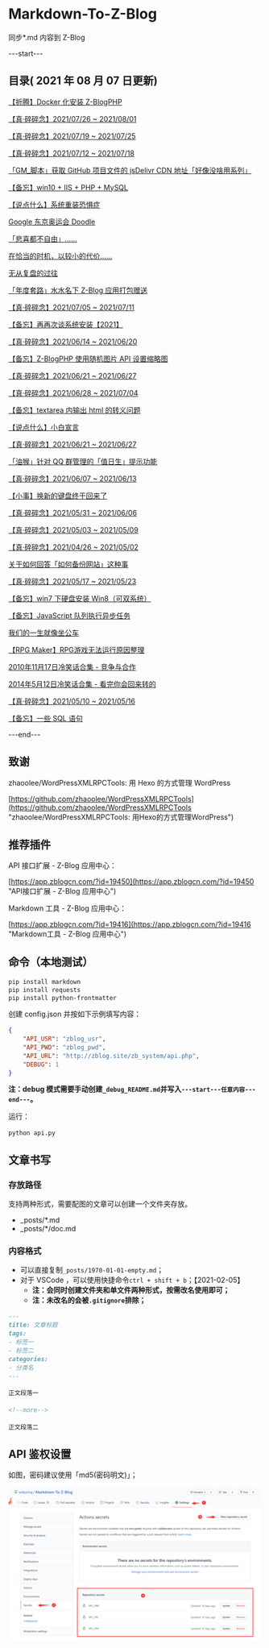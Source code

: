 # Markdown-To-Z-Blog

同步*.md 内容到 Z-Blog

---start---

## 目录( 2021 年 08 月 07 日更新)

[【折腾】Docker 化安装 Z-BlogPHP](https://www.wdssmq.com/post/20120817544.html "【折腾】Docker 化安装 Z-BlogPHP")

[【真·碎碎念】2021/07/26 ~ 2021/08/01](https://www.wdssmq.com/post/20210804429.html "【真·碎碎念】2021/07/26 ~ 2021/08/01")

[【真·碎碎念】2021/07/19 ~ 2021/07/25](https://www.wdssmq.com/post/20140301127.html "【真·碎碎念】2021/07/19 ~ 2021/07/25")

[【真·碎碎念】2021/07/12 ~ 2021/07/18](https://www.wdssmq.com/post/20210610060.html "【真·碎碎念】2021/07/12 ~ 2021/07/18")

[「GM_脚本」获取 GitHub 项目文件的 jsDelivr CDN 地址「好像没啥用系列」](https://www.wdssmq.com/post/20210724854.html "「GM_脚本」获取 GitHub 项目文件的 jsDelivr CDN 地址「好像没啥用系列」")

[【备忘】win10 + IIS + PHP + MySQL](https://www.wdssmq.com/post/20210705807.html "【备忘】win10 + IIS + PHP + MySQL")

[【说点什么】系统重装恐惧症](https://www.wdssmq.com/post/20190130794.html "【说点什么】系统重装恐惧症")

[Google 东京奥运会 Doodle](https://www.wdssmq.com/post/20210723446.html "Google 东京奥运会 Doodle")

[「悲喜都不自由」……](https://www.wdssmq.com/post/20210723284.html "「悲喜都不自由」……")

[在恰当的时机，以较小的代价……](https://www.wdssmq.com/post/20200523528.html "在恰当的时机，以较小的代价……")

[无从复盘的过往](https://www.wdssmq.com/post/20191128815.html "无从复盘的过往")

[「年度套路」水水名下 Z-Blog 应用打包赠送](https://www.wdssmq.com/post/20120926864.html "「年度套路」水水名下 Z-Blog 应用打包赠送")

[【真·碎碎念】2021/07/05 ~ 2021/07/11](https://www.wdssmq.com/post/20100330322.html "【真·碎碎念】2021/07/05 ~ 2021/07/11")

[【备忘】再再次谈系统安装【2021】](https://www.wdssmq.com/post/20120622915.html "【备忘】再再次谈系统安装【2021】")

[【真·碎碎念】2021/06/14 ~ 2021/06/20](https://www.wdssmq.com/post/20100520804.html "【真·碎碎念】2021/06/14 ~ 2021/06/20")

[【备忘】Z-BlogPHP 使用随机图片 API 设置缩略图](https://www.wdssmq.com/post/20100215532.html "【备忘】Z-BlogPHP 使用随机图片 API 设置缩略图")

[【真·碎碎念】2021/06/21 ~ 2021/06/27](https://www.wdssmq.com/post/2010020260.html "【真·碎碎念】2021/06/21 ~ 2021/06/27")

[【真·碎碎念】2021/06/28 ~ 2021/07/04](https://www.wdssmq.com/post/20210706772.html "【真·碎碎念】2021/06/28 ~ 2021/07/04")

[【备忘】textarea 内输出 html 的转义问题](https://www.wdssmq.com/post/20210630871.html "【备忘】textarea 内输出 html 的转义问题")

[【说点什么】小白宣言](https://www.wdssmq.com/post/20210114721.html "【说点什么】小白宣言")

[【真·碎碎念】2021/06/21 ~ 2021/06/27](https://www.wdssmq.com/post/3120.html "【真·碎碎念】2021/06/21 ~ 2021/06/27")

[「油猴」针对 QQ 群管理的「值日生」提示功能](https://www.wdssmq.com/post/20210531442.html "「油猴」针对 QQ 群管理的「值日生」提示功能")

[【真·碎碎念】2021/06/07 ~ 2021/06/13](https://www.wdssmq.com/post/3119.html "【真·碎碎念】2021/06/07 ~ 2021/06/13")

[【小事】换新的键盘终于回来了](https://www.wdssmq.com/post/20140512942.html "【小事】换新的键盘终于回来了")

[【真·碎碎念】2021/05/31 ~ 2021/06/06](https://www.wdssmq.com/post/20210608249.html "【真·碎碎念】2021/05/31 ~ 2021/06/06")

[【真·碎碎念】2021/05/03 ~ 2021/05/09](https://www.wdssmq.com/post/20140414540.html "【真·碎碎念】2021/05/03 ~ 2021/05/09")

[【真·碎碎念】2021/04/26 ~ 2021/05/02](https://www.wdssmq.com/post/20100305398.html "【真·碎碎念】2021/04/26 ~ 2021/05/02")

[关于如何回答「如何备份网站」这种事](https://www.wdssmq.com/post/20180717038.html "关于如何回答「如何备份网站」这种事")

[【真·碎碎念】2021/05/17 ~ 2021/05/23](https://www.wdssmq.com/post/20100504832.html "【真·碎碎念】2021/05/17 ~ 2021/05/23")

[【备忘】win7 下硬盘安装 Win8（可双系统）](https://www.wdssmq.com/post/20100407697.html "【备忘】win7 下硬盘安装 Win8（可双系统）")

[【备忘】JavaScript 队列执行异步任务](https://www.wdssmq.com/post/20210529408.html "【备忘】JavaScript 队列执行异步任务")

[我们的一生就像坐公车](https://www.wdssmq.com/post/WoMenDeYiShengJiuXiangZuoGongChe.html "我们的一生就像坐公车")

[【RPG Maker】RPG游戏无法运行原因整理](https://www.wdssmq.com/post/20200105056.html "【RPG Maker】RPG游戏无法运行原因整理")

[2010年11月17日冷笑话合集 - 竞争与合作](https://www.wdssmq.com/post/2010Nian11Yue17RiLengXiaoHuaHeJi-JingZhengYuHeZuo.html "2010年11月17日冷笑话合集 - 竞争与合作")

[2014年5月12日冷笑话合集 - 看完你会回来转的](https://www.wdssmq.com/post/20140512277.html "2014年5月12日冷笑话合集 - 看完你会回来转的")

[【真·碎碎念】2021/05/10 ~ 2021/05/16](https://www.wdssmq.com/post/20210506936.html "【真·碎碎念】2021/05/10 ~ 2021/05/16")

[【备忘】一些 SQL 语句](https://www.wdssmq.com/post/20120816277.html "【备忘】一些 SQL 语句")

---end---

## 致谢

zhaoolee/WordPressXMLRPCTools: 用 Hexo 的方式管理 WordPress

[https://github.com/zhaoolee/WordPressXMLRPCTools](https://github.com/zhaoolee/WordPressXMLRPCTools "zhaoolee/WordPressXMLRPCTools: 用Hexo的方式管理WordPress")

## 推荐插件

API 接口扩展 - Z-Blog 应用中心：

[https://app.zblogcn.com/?id=19450](https://app.zblogcn.com/?id=19450 "API接口扩展 - Z-Blog 应用中心")

Markdown 工具 - Z-Blog 应用中心：

[https://app.zblogcn.com/?id=19416](https://app.zblogcn.com/?id=19416 "Markdown工具 - Z-Blog 应用中心")

## 命令（本地测试）

```shell
pip install markdown
pip install requests
pip install python-frontmatter
```

创建 config.json 并按如下示例填写内容：

```json
{
    "API_USR": "zblog_usr",
    "API_PWD": "zblog_pwd",
    "API_URL": "http://zblog.site/zb_system/api.php",
    "DEBUG": 1
}
```

**注：debug 模式需要手动创建`_debug_README.md`并写入`---start---任意内容---end---`。**

运行：

`python api.py`

## 文章书写

### 存放路径

支持两种形式，需要配图的文章可以创建一个文件夹存放。

- _posts/*.md
- _posts/*/doc.md

### 内容格式

- 可以直接复制`_posts/1970-01-01-empty.md`；
- 对于 VSCode ，可以使用快捷命令`ctrl + shift + b`；【2021-02-05】
  - **注：会同时创建文件夹和单文件两种形式，按需改名使用即可；**
  - **注：未改名的会被`.gitignore`排除；**

```md
---
title: 文章标题
tags:
- 标签一
- 标签二
categories:
- 分类名
---

正文段落一

<!--more-->

正文段落二

```

## API 鉴权设置

如图，密码建议使用「md5(密码明文)」；

![001](doc/001.png "001")

